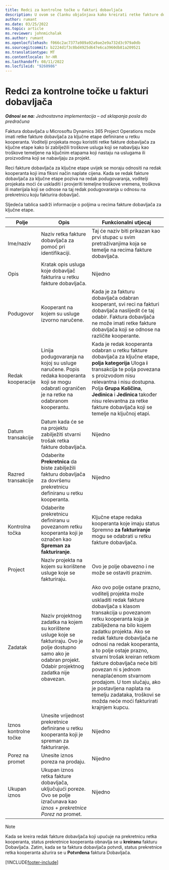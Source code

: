 ```yaml
---
title: Redci za kontrolne točke u fakturi dobavljača
description: U ovom se članku objašnjava kako kreirati retke fakture dobavljača za ključne etape na podugovaratelju.
author: rumant
ms.date: 03/25/2022
ms.topic: article
ms.reviewer: johnmichalak
ms.author: rumant
ms.openlocfilehash: f066c2ac7377a989a92a9ae2e9a732d3c979a0db
ms.sourcegitcommit: b2224d1f3c0bd4925d647e6ca3960db81a209521
ms.translationtype: MT
ms.contentlocale: hr-HR
ms.lasthandoff: 08/11/2022
ms.locfileid: "9260986"
---
```

# <a name="vendor-invoice-lines-for-milestones"></a>Redci za kontrolne točke u fakturi dobavljača

_**Odnosi se na:** Jednostavna implementacija – od sklapanja posla do predračuna_

Faktura dobavljača u Microsoftu Dynamics 365 Project Operations može imati retke fakture dobavljača za ključne etape definirane u retku kooperanta. Voditelji projekata mogu koristiti retke fakture dobavljača za ključne etape kako bi zabilježili troškove usluga koji se nabavljaju kao troškove temeljene na ključnim etapama koji nastaju na uslugama ili proizvodima koji se nabavljaju za projekt.

Reci fakture dobavljača za ključne etape uvijek se moraju odnositi na redak kooperanta koji ima fiksni način naplate cijena. Kada se redak fakture dobavljača za ključne etape poziva na redak podugovaranja, voditelji projekata moći će uskladiti i provjeriti temeljne troškove vremena, troškova ili materijala koji se odnose na taj redak podugovaranja u odnosu na prekretnicu koju fakturira dobavljač.

Sljedeća tablica sadrži informacije o poljima u recima fakture dobavljača za ključne etape.

| Polje | Opis | Funkcionalni utjecaj |
| --- | --- | --- |
| Ime/naziv | Naziv retka fakture dobavljača za pomoć pri identifikaciji. | Taj će naziv biti prikazan kao prvi stupac u svim pretraživanjima koja se temelje na recima fakture dobavljača. |
| Opis | Kratak opis usluga koje dobavljač fakturira u retku fakture dobavljača. | Nijedno |
| Podugovor | Kooperant na kojem su usluge izvorno naručene. | Kada je za fakturu dobavljača odabran kooperant, svi reci na fakturi dobavljača naslijedit će taj odabir. Faktura dobavljača ne može imati retke fakture dobavljača koji se odnose na različite kooperante. |
| Redak kooperacije | Linija podugovaranja na kojoj su usluge naručene. Popis redaka kooperanta koji se mogu odabrati ograničen je na retke na odabranom kooperantu. | Kada je redak kooperanta odabran u retku fakture dobavljača za ključne etape, **polja kategorija** Uloga **i** transakcija te polja povezana s proizvodom nisu relevantna i nisu dostupna. Polja **Grupa Količina**, **Jedinica** i **Jedinica** također nisu relevantna za retke fakture dobavljača koji se temelje na ključnoj etapi. |
| Datum transakcije | Datum kada će se na projektu zabilježiti stvarni trošak retka fakture dobavljača. | Nijedno |
| Razred transakcije | Odaberite **Prekretnica** da biste zabilježili fakturu dobavljača za dovršenu prekretnicu definiranu u retku kooperanta. | Nijedno |
| Kontrolna točka | Odaberite prekretnicu definiranu u povezanom retku kooperanta koji je označen kao **Spreman za fakturiranje**. | Ključne etape redaka kooperanta koje imaju status Spremno **za fakturiranje** mogu se odabrati u retku fakture dobavljača. |
| Project | Naziv projekta na kojem su korištene usluge koje se fakturiraju. | Ovo je polje obavezno i ne može se ostaviti praznim. |
| Zadatak | Naziv projektnog zadatka na kojem su korištene usluge koje se fakturiraju. Ovo je polje dostupno samo ako je odabran projekt. Odabir projektnog zadatka nije obavezan. | Ako ovo polje ostane prazno, voditelj projekta može uskladiti redak fakture dobavljača s klasom transakcija u povezanom retku kooperanta koja je zabilježena na bilo kojem zadatku projekta. Ako se redak fakture dobavljača ne odnosi na redak kooperanta, a to polje ostaje prazno, stvarni trošak kreiran retkom fakture dobavljača neće biti povezan ni s jednom nenaplaćenom stvarnom prodajom. U tom slučaju, ako je postavljena naplata na temelju zadataka, troškovi se možda neće moći fakturirati krajnjem kupcu. |
| Iznos kontrolne točke | Unesite vrijednost prekretnice definirane u retku kooperanta koji je spreman za fakturiranje. | Nijedno |
| Porez na promet | Unesite iznos poreza na prodaju. | Nijedno |
| Ukupan iznos | Ukupan iznos retka fakture dobavljača, uključujući poreze. Ovo se polje izračunava kao *iznos* + *prekretnice Porez na* promet. | Nijedno |

> [!NOTE]
> Kada se kreira redak fakture dobavljača koji upućuje na prekretnicu retka kooperanta, status prekretnice kooperanta obnavlja se u **kreiranu** fakturu Dobavljača. Zatim, kada se ta faktura dobavljača potvrdi, status prekretnice retka kooperanta ažurira se u **Potvrđena** faktura Dobavljača.

[!INCLUDE[footer-include](../../includes/footer-banner.md)]

